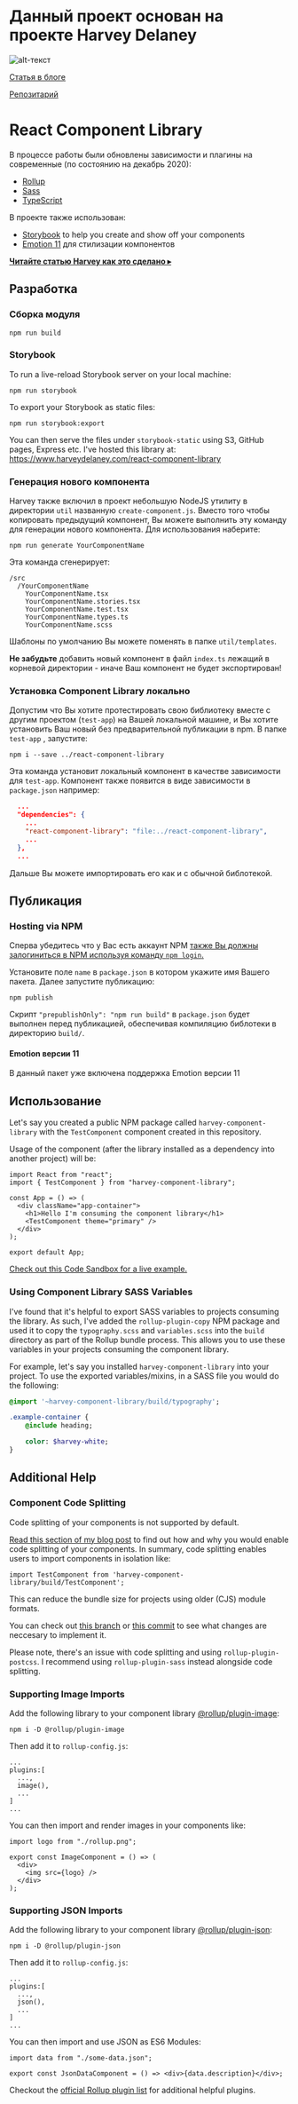 # Данный проект основан на проекте Harvey Delaney
![alt-текст](https://www.harveydelaney.com/images/profile-picture.jpg "Harvey Delaney")

[Статья в блоге](https://blog.harveydelaney.com/creating-your-own-react-component-library/)

[Репозитарий](https://github.com/HarveyD/react-component-library)

# React Component Library

В процессе работы были обновлены зависимости и плагины на современные (по состоянию на декабрь 2020):

- [Rollup](https://github.com/rollup/rollup)
- [Sass](https://sass-lang.com/)
- [TypeScript](https://www.typescriptlang.org/)

В проекте также использован:

- [Storybook](https://storybook.js.org/) to help you create and show off your components
- [Emotion 11](https://emotion.sh/) для стилизации компонентов

[**Читайте статью Harvey как это сделано ▸**](https://blog.harveydelaney.com/creating-your-own-react-component-library/)

## Разработка

### Сборка модуля

```
npm run build
```

### Storybook

To run a live-reload Storybook server on your local machine:

```
npm run storybook
```

To export your Storybook as static files:

```
npm run storybook:export
```

You can then serve the files under `storybook-static` using S3, GitHub pages, Express etc. I've hosted this library at: https://www.harveydelaney.com/react-component-library

### Генерация нового компонента

Harvey также включил в проект небольшую NodeJS утилиту в директории `util` названную `create-component.js`. Вместо того чтобы копировать предыдущий компонент, Вы можете выполнить эту команду для генерации нового компонента. Для использования наберите:

```
npm run generate YourComponentName
```

Эта команда сгенерирует:

```
/src
  /YourComponentName
    YourComponentName.tsx
    YourComponentName.stories.tsx
    YourComponentName.test.tsx
    YourComponentName.types.ts
    YourComponentName.scss
```

Шаблоны по умолчанию Вы можете поменять в папке `util/templates`.

**Не забудьте** добавить новый компонент в файл `index.ts` лежащий в корневой директории - иначе Ваш компонент не будет экспортирован!

### Установка Component Library локально

Допустим что Вы хотите протестировать свою библиотеку вместе с другим проектом (`test-app`) на Вашей локальной машине, и Вы хотите установить Ваш новый без предварительной публикации в npm. В папке `test-app` , запустите:

```
npm i --save ../react-component-library
```

Эта команда установит локальный компонент в качестве зависимости для `test-app`. Компонент также появится в виде зависимости в `package.json` например:

```JSON
  ...
  "dependencies": {
    ...
    "react-component-library": "file:../react-component-library",
    ...
  },
  ...
```

Дальше Вы можете импортировать его как и с обычной библотекой.

## Публикация

### Hosting via NPM

Сперва убедитесь что у Вас есть аккаунт NPM [также Вы должны залогиниться в NPM используя команду `npm login`.](https://docs.npmjs.com/creating-a-new-npm-user-account)

Установите поле `name` в `package.json` в котором укажите имя Вашего пакета. Далее запустите публикацию:

```
npm publish
```

Скрипт `"prepublishOnly": "npm run build"` в `package.json` будет выполнен перед публикацией, обеспечивая компиляцию библотеки в директорию `build/`.

#### Emotion версии 11

В данный пакет уже включена поддержка Emotion версии 11

## Использование

Let's say you created a public NPM package called `harvey-component-library` with the `TestComponent` component created in this repository.

Usage of the component (after the library installed as a dependency into another project) will be:

```TSX
import React from "react";
import { TestComponent } from "harvey-component-library";

const App = () => (
  <div className="app-container">
    <h1>Hello I'm consuming the component library</h1>
    <TestComponent theme="primary" />
  </div>
);

export default App;
```

[Check out this Code Sandbox for a live example.](https://codesandbox.io/s/harvey-component-library-example-y2b60?file=/src/App.js)

### Using Component Library SASS Variables

I've found that it's helpful to export SASS variables to projects consuming the library. As such, I've added the `rollup-plugin-copy` NPM package and used it to copy the `typography.scss` and `variables.scss` into the `build` directory as part of the Rollup bundle process. This allows you to use these variables in your projects consuming the component library.

For example, let's say you installed `harvey-component-library` into your project. To use the exported variables/mixins, in a SASS file you would do the following:

```Sass
@import '~harvey-component-library/build/typography';

.example-container {
    @include heading;

    color: $harvey-white;
}
```

## Additional Help

### Component Code Splitting

Code splitting of your components is not supported by default.

[Read this section of my blog post](https://blog.harveydelaney.com/creating-your-own-react-component-library/#introducing-code-splitting-optional-) to find out how and why you would enable code splitting of your components. In summary, code splitting enables users to import components in isolation like:

```
import TestComponent from 'harvey-component-library/build/TestComponent';
```

This can reduce the bundle size for projects using older (CJS) module formats.

You can check out [this branch](https://github.com/HarveyD/react-component-library/tree/code-splitting) or [this commit](https://github.com/HarveyD/react-component-library/commit/94631be5a871f3b39dbc3e9bd3e75a8ae5b3b759) to see what changes are neccesary to implement it.

Please note, there's an issue with code splitting and using `rollup-plugin-postcss`. I recommend using `rollup-plugin-sass` instead alongside code splitting.

### Supporting Image Imports

Add the following library to your component library [@rollup/plugin-image](https://github.com/rollup/plugins/tree/master/packages/image):

```
npm i -D @rollup/plugin-image
```

Then add it to `rollup-config.js`:

```
...
plugins:[
  ...,
  image(),
  ...
]
...
```

You can then import and render images in your components like:

```tsx
import logo from "./rollup.png";

export const ImageComponent = () => (
  <div>
    <img src={logo} />
  </div>
);
```

### Supporting JSON Imports

Add the following library to your component library [@rollup/plugin-json](https://github.com/rollup/plugins/tree/master/packages/json):

```
npm i -D @rollup/plugin-json
```

Then add it to `rollup-config.js`:

```
...
plugins:[
  ...,
  json(),
  ...
]
...
```

You can then import and use JSON as ES6 Modules:

```tsx
import data from "./some-data.json";

export const JsonDataComponent = () => <div>{data.description}</div>;
```

Checkout the [official Rollup plugin list](https://github.com/rollup/plugins) for additional helpful plugins.
